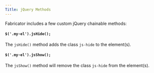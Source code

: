```yaml
---
Title: jQuery Methods
---
```


Fabricator includes a few custom jQuery chainable methods:

#### `$('.my-el').jsHide();`

The `jsHide()` method adds the class `js-hide` to the element(s).

#### `$('.my-el').jsShow();`

The `jsShow()` method will remove the class `js-hide` from the element(s).
